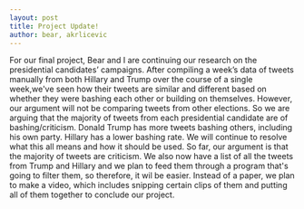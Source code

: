 ```yaml
---
layout: post
title: Project Update!  
author: bear, akrlicevic
---
```

For our final project, Bear and I are continuing our research on the presidential candidates’ campaigns. After compiling a week’s data of tweets manually from 
both Hillary and Trump over the course of a single week,we've seen how their tweets are similar and different based on whether they were bashing each other or building on themselves.
However, our argument will not be comparing tweets from other elections. So we are arguing that the majority of tweets from each presidential candidate are of bashing/criticism. 
Donald Trump has more tweets bashing others, including his own party. Hillary has a lower bashing rate. We will continue to 
resolve what this all means and how it should be used. So far, our argument is that the majority of tweets are criticism. 
We also now have a list of all the tweets from Trump and Hillary and we plan to feed them through a program that's going to filter them, so therefore, it wil be easier. Instead of a paper,
we plan to make a video, which includes snipping certain clips of them and putting all of them together to conclude our project. 
